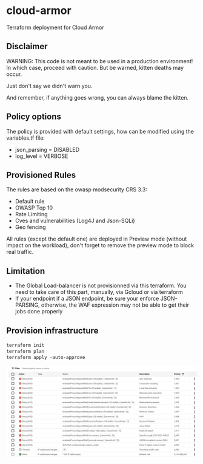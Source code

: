 # cloud-armor
Terraform deployment for Cloud Armor

## Disclaimer
WARNING: This code is not meant to be used in a production environment! In which case, proceed with caution. But be warned, kitten deaths may occur.

Just don't say we didn't warn you. 

And remember, if anything goes wrong, you can always blame the kitten.


## Policy options
The policy is provided with default settings, how can be modified using the variables.tf file: 
- json_parsing = DISABLED
- log_level = VERBOSE

## Provisioned Rules
The rules are based on the owasp modsecurity CRS 3.3:
- Default rule
- OWASP Top 10
- Rate Limiting
- Cves and vulnerabilities (Log4J and Json-SQLi)
- Geo fencing

All rules (except the default one) are deployed in Preview mode (without impact on the workload), don't forget to remove the preview mode to block real traffic.

## Limitation
- The Global Load-balancer is not provisionned via this terraform. You need to take care of this part, manually, via Gcloud or via terraform
- If your endpoint if a JSON endpoint, be sure your enforce JSON-PARSING, otherwise, the WAF expression may not be able to get their jobs done properly

## Provision infrastructure
```
terraform init
terraform plan
terraform apply -auto-approve
```

![Cloud Armor](assets/Screenshot.png)